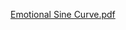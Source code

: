 
[Emotional Sine Curve.pdf](https://github.com/TN423/What-is-Your-Emotional-Sine-Curve-/files/14986056/Emotional.Sine.Curve.pdf)
